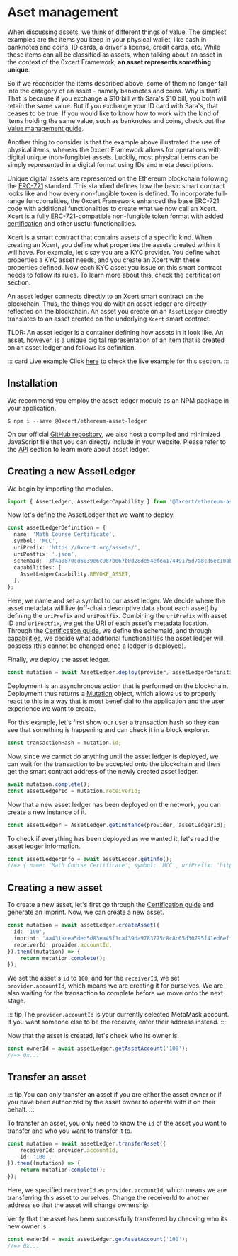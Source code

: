 # Aset management

When discussing assets, we think of different things of value. The simplest examples are the items you keep in your physical wallet, like cash in banknotes and coins, ID cards, a driver's license, credit cards, etc. While these items can all be classified as assets, when talking about an asset in the context of the 0xcert Framework, **an asset represents something unique**.

So if we reconsider the items described above, some of them no longer fall into the category of an asset - namely banknotes and coins. Why is that? That is because if you exchange a $10 bill with Sara's $10 bill, you both will retain the same value. But if you exchange your ID card with Sara's, that ceases to be true. If you would like to know how to work with the kind of items holding the same value, such as banknotes and coins, check out the [Value management guide]().

Another thing to consider is that the example above illustrated the use of physical items, whereas the 0xcert Framework allows for operations with digital unique (non-fungible) assets. Luckily, most physical items can be simply represented in a digital format using IDs and meta descriptions. 

Unique digital assets are represented on the Ethereum blockchain following the [ERC-721](https://github.com/ethereum/EIPs/blob/master/EIPS/eip-721.md) standard. This standard defines how the basic smart contract looks like and how every non-fungible token is defined. To incorporate full-range functionalities, the 0xcert Framework enhanced the base ERC-721 code with additional functionalities to create what we now call an Xcert. Xcert is a fully ERC-721-compatible non-fungible token format with added [certification]() and other useful functionalities.

Xcert is a smart contract that contains assets of a specific kind. When creating an Xcert, you define what properties the assets created within it will have. For example, let's say you are a KYC provider. You define what properties a KYC asset needs, and you create an Xcert with these properties defined. Now each KYC asset you issue on this smart contract needs to follow its rules. To learn more about this, check the [certification]() section.

An asset ledger connects directly to an Xcert smart contract on the blockchain. Thus, the things you do with an asset ledger are directly reflected on the blockchain. An asset you create on an `AssetLedger` directly translates to an asset created on the underlying `Xcert` smart contract.

TLDR: An asset ledger is a container defining how assets in it look like. An asset, however, is a unique digital representation of an item that is created on an asset ledger and follows its definition.

::: card Live example
Click [here](https://codesandbox.io/s/github/0xcert/example-asset-management?module=%2FREADME.md) to check the live example for this section.
:::

## Installation

We recommend you employ the asset ledger module as an NPM package in your application.

```ell
$ npm i --save @0xcert/ethereum-asset-ledger
```

On our official [GitHub repository](https://github.com/0xcert/framework), we also host a compiled and minimized JavaScript file that you can directly include in your website. Please refer to the [API](/api/core.html) section to learn more about asset ledger.

## Creating a new AssetLedger

We begin by importing the modules.

```ts
import { AssetLedger, AssetLedgerCapability } from '@0xcert/ethereum-asset-ledger';
```

Now let's define the AssetLedger that we want to deploy.

```ts
const assetLedgerDefinition = {
  name: 'Math Course Certificate',
  symbol: 'MCC',
  uriPrefix: 'https://0xcert.org/assets/',
  uriPostfix: '.json',
  schemaId: '3f4a0870cd6039e6c987b067b0d28de54efea17449175d7a8cd6ec10ab23cc5d', // base asset schemaId
  capabilities: [
    AssetLedgerCapability.REVOKE_ASSET,
  ],
};
```

Here, we name and set a symbol to our asset ledger. We decide where the asset metadata will live (off-chain descriptive data about each asset) by defining the `uriPrefix` and `uriPostfix`. Combining the `uriPrefix` with asset ID and `uriPostfix`, we get the URI of each asset's metadata location. Through the [Certification guide](), we define the schemaId, and through [capabilities](), we decide what additional functionalities the asset ledger will possess (this cannot be changed once a ledger is deployed).

Finally, we deploy the asset ledger.

```ts
const mutation = await AssetLedger.deploy(provider, assetLedgerDefinition);
```

Deployment is an asynchronous action that is performed on the blockchain. Deployment thus returns a [Mutation]() object, which allows us to properly react to this in a way that is most beneficial to the application and the user experience we want to create.

For this example, let's first show our user a transaction hash so they can see that something is happening and can check it in a block explorer.

```ts
const transactionHash = mutation.id;
```

Now, since we cannot do anything until the asset ledger is deployed, we can wait for the transaction to be accepted onto the blockchain and then get the smart contract address of the newly created asset ledger.

```ts
await mutation.complete();
const assetLedgerId = mutation.receiverId;
```

Now that a new asset ledger has been deployed on the network, you can create a new instance of it.

```ts
const assetLedger = AssetLedger.getInstance(provider, assetLedgerId);
```

To check if everything has been deployed as we wanted it, let's read the asset ledger information.

```ts
const assetLedgerInfo = await assetLedger.getInfo();
//=> { name: 'Math Course Certificate', symbol: 'MCC', uriPrefix: 'https://0xcert.org/assets/', uriPostfix: '.json', schemaId: '3f4a0870cd6039e6c987b067b0d28de54efea17449175d7a8cd6ec10ab23cc5d', supply: '0' }
```

## Creating a new asset

To create a new asset, let's first go through the [Certification guide]() and generate an imprint. Now, we can create a new asset.

```ts
const mutation = await assetLedger.createAsset({
  id: '100',
  imprint: 'aa431acea5ded5d83ea45f1caf39da9783775c8c8c65d30795f41ed6eff45e1b',
  receiverId: provider.accountId,
}).then((mutation) => {
    return mutation.complete();
});
```

We set the asset's `id` to `100`, and for the `receiverId`, we set `provider.accountId`, which means we are creating it for ourselves. We are also waiting for the transaction to complete before we move onto the next stage.

::: tip
The `provider.accountId` is your currently selected MetaMask account. If you want someone else to be the receiver, enter their address instead.
:::

Now that the asset is created, let's check who its owner is.

```ts
const ownerId = await assetLedger.getAssetAccount('100');
//=> 0x...
```

## Transfer an asset

::: tip
You can only transfer an asset if you are either the asset owner or if you have been authorized by the asset owner to operate with it on their behalf.
:::

To transfer an asset, you only need to know the `id` of the asset you want to transfer and who you want to transfer it to.

```ts
const mutation = await assetLedger.transferAsset({
    receiverId: provider.accountId,
    id: '100',
}).then((mutation) => {
    return mutation.complete();
});
```

Here, we specified `receiverId` as `provider.accountId`, which means we are transferring this asset to ourselves. Change the receiverId to another address so that the asset will change ownership.

Verify that the asset has been successfully transferred by checking who its new owner is.

```ts
const ownerId = await assetLedger.getAssetAccount('100');
//=> 0x...
```
